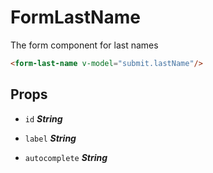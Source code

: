 
# FormLastName
The form component for last names
```html
<form-last-name v-model="submit.lastName"/>
```

## Props


- `id` ***String***

  

- `label` ***String***

  

- `autocomplete` ***String***

  







